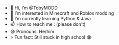- 👋 Hi, I’m @TobyMODD
- 👀 I’m interested in Minecraft and Roblox modding
- 🌱 I’m currently learning Python & Java
- 📫 How to reach me : (please don't)
- 😄 Pronouns: He/him
- ⚡ Fun fact: Still stuck in high school 😭
